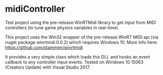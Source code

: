 # midiController
Test project using the pre-release WinRTMidi library to get input from MIDI controllers (to tune game physics variables in real-time).

This project uses the Win32 wrapper of the pre-release WinRT MIDI api (via nuget package winrtmidi.0.0.2) which requires Windows 10. More info here:
https://github.com/stammen/winrtmidi

It provides a very simple class which loads this DLL and hooks an event callback to any controller input events.
Tested on Windows 10 15063 (Creators Update) with Visual Studio 2017.
